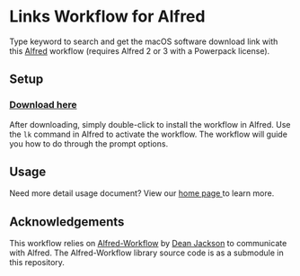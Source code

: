 Links Workflow for Alfred
==========================

Type keyword to search and get the macOS software download link with this [Alfred](http://www.alfredapp.com/) workflow (requires Alfred 2 or 3 with a Powerpack license). 

Setup
-----

### [Download here](https://github.com/tickstep/alfred-links-workflow/releases/download/0.1.3/links.alfredworkflow)

After downloading, simply double-click to install the workflow in Alfred. Use the `lk` command in Alfred to activate the workflow. The workflow will guide you how to do through the prompt options.

Usage
--------
Need more detail usage document? View our [home page ](http://links.tickstep.com/instruction) to learn more.


Acknowledgements
----------------

This workflow relies on [Alfred-Workflow](https://github.com/deanishe/alfred-workflow) by [Dean Jackson](https://github.com/deanishe) to communicate with Alfred. The Alfred-Workflow library source code is as a submodule in this repository.


